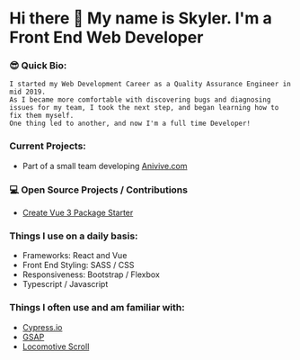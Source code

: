 # Hi there 👋 My name is Skyler. I'm a Front End Web Developer


### 😎 Quick Bio:
```
I started my Web Development Career as a Quality Assurance Engineer in mid 2019.
As I became more comfortable with discovering bugs and diagnosing issues for my team, I took the next step, and began learning how to fix them myself.
One thing led to another, and now I'm a full time Developer!
```

### Current Projects:
- Part of a small team developing [Anivive.com](https://www.anivive.com)

### :computer: Open Source Projects / Contributions
- [Create Vue 3 Package Starter](https://github.com/Anivive/create-vue3-package)

### Things I use on a daily basis:
- Frameworks: React and Vue
- Front End Styling: SASS / CSS
- Responsiveness: Bootstrap / Flexbox
- Typescript / Javascript

### Things I often use and am familiar with:
- [Cypress.io](https://www.cypress.io/)
- [GSAP](https://greensock.com/gsap/)
- [Locomotive Scroll](https://locomotivemtl.github.io/locomotive-scroll/)
